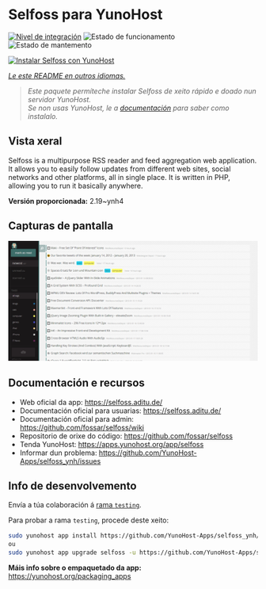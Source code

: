 <!--
NOTA: Este README foi creado automáticamente por <https://github.com/YunoHost/apps/tree/master/tools/readme_generator>
NON debe editarse manualmente.
-->

# Selfoss para YunoHost

[![Nivel de integración](https://dash.yunohost.org/integration/selfoss.svg)](https://dash.yunohost.org/appci/app/selfoss) ![Estado de funcionamento](https://ci-apps.yunohost.org/ci/badges/selfoss.status.svg) ![Estado de mantemento](https://ci-apps.yunohost.org/ci/badges/selfoss.maintain.svg)

[![Instalar Selfoss con YunoHost](https://install-app.yunohost.org/install-with-yunohost.svg)](https://install-app.yunohost.org/?app=selfoss)

*[Le este README en outros idiomas.](./ALL_README.md)*

> *Este paquete permíteche instalar Selfoss de xeito rápido e doado nun servidor YunoHost.*  
> *Se non usas YunoHost, le a [documentación](https://yunohost.org/install) para saber como instalalo.*

## Vista xeral

Selfoss is a multipurpose RSS reader and feed aggregation web application. It allows you to easily follow updates from different web sites, social networks and other platforms, all in single place. It is written in PHP, allowing you to run it basically anywhere.


**Versión proporcionada:** 2.19~ynh4

## Capturas de pantalla

![Captura de pantalla de Selfoss](./doc/screenshots/screenshot1.png)

## Documentación e recursos

- Web oficial da app: <https://selfoss.aditu.de/>
- Documentación oficial para usuarias: <https://selfoss.aditu.de/>
- Documentación oficial para admin: <https://github.com/fossar/selfoss/wiki>
- Repositorio de orixe do código: <https://github.com/fossar/selfoss>
- Tenda YunoHost: <https://apps.yunohost.org/app/selfoss>
- Informar dun problema: <https://github.com/YunoHost-Apps/selfoss_ynh/issues>

## Info de desenvolvemento

Envía a túa colaboración á [rama `testing`](https://github.com/YunoHost-Apps/selfoss_ynh/tree/testing).

Para probar a rama `testing`, procede deste xeito:

```bash
sudo yunohost app install https://github.com/YunoHost-Apps/selfoss_ynh/tree/testing --debug
ou
sudo yunohost app upgrade selfoss -u https://github.com/YunoHost-Apps/selfoss_ynh/tree/testing --debug
```

**Máis info sobre o empaquetado da app:** <https://yunohost.org/packaging_apps>
